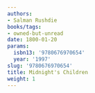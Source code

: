 ```yaml
---
authors:
- Salman Rushdie
books/tags:
- owned-but-unread
date: 1800-01-20
params:
  isbn13: '9780676970654'
  year: '1997'
slug: '9780676970654'
title: Midnight's Children
weight: 1
---
```


<!--more-->